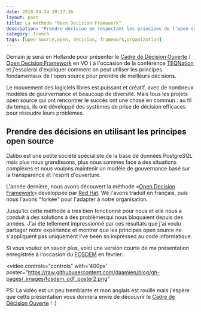 ```yaml
---
date: 2018-04-24 10:17:36
layout: post
title: La méthode "Open Decision Framework"
description: "Prendre décision en respectant les principes de l'open source"
category: french
tags: [Open Source,open, decision, framework,organization]
---
```




Demain je serai en Hollande pour présenter le [Cadre de Décision Ouverte] 
( [Open Decision Framework] en VO ) à l'occasion de la conférence [TEQNation] 
et j'essaierai d'expliquer comment on peut utiliser les principes fondamentaux 
de l'open source pour prendre de meilleurs décisions. 

<!--MORE-->

[Open Decision Framework]: https://github.com/red-hat-people-team/open-decision-framework
[Cadre de Décision Ouverte]: https://github.com/red-hat-people-team/open-decision-framework/blob/master/fr_FR/ODF-community.md
[TEQNation]: https://teqnation.nl
[FOSDEM]: https://fosdem.org
[Red Hat]: https://redhat.com/

Le mouvement des logiciels libres est puissant et créatif, avec de nombreux 
modèles de gourvernance et beaucoup de diversité. Mais tous les projets open 
source qui ont rencontrer le succès ont une chose en commun : au fil du temps,
ils ont développé des systèmes de prise de décision efficaces pour résoudre 
leurs problèmes.

## Prendre des décisions en utilisant les principes open source

Dalibo est une petite société spécialiste de la base de données PostgreSQL mais 
plus nous grandissons, plus nous sommes face à des situations complexes et nous 
voulons maintenir un modèle de gouvernance basé sur la transparence et l'esprit
d'ouverture.

L'année dernière, nous avons découvert la méthode «[Open Decision Framework]» 
developpée par [Red Hat]. We l'avons traduit en français, puis nous l'avons 
"forkée" pour l'adapter à notre organisation. 

Jusqu'ici cette méthode a très bien fonctionné pour nous et elle nous a conduit
à des solutions à des problèmesqui nous bloquaient depuis des années.
J'ai été tellement impressionné par ces résultats que j'ai voulu partager notre 
expérience et montrer que les principes open source ne s'appliquent pas 
uniquement I've been so impressed au code informatique.

Si vous voulez en savoir plus, voici une version courte de ma présentation 
enregistrée à l'occasion du [FOSDEM] en février: 

<video controls="controls" with='400px'
poster="https://raw.githubusercontent.com/daamien/blog/gh-pages/_images/fosdem_odf_poster2.png"
>
  <source src="https://video.fosdem.org/2018/K.4.201/osd_the_open_decision_framework.webm" type='video/webm; codecs="vp9, opus"' />
  
</video>

PS: La vidéo est un peu tremblante et mon anglais est rouillé mais j'espère que 
cette présentation vous donnera envie de découvrir le 
[Cadre de Décision Ouverte] ! :)

